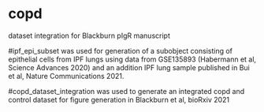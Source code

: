 # copd
dataset integration for Blackburn pIgR manuscript

#ipf_epi_subset was used for generation of a subobject consisting of epithelial cells from IPF lungs using data from GSE135893 (Habermann et al, Science Advances 2020) and an addition IPF lung sample published in Bui et al, Nature Communications 2021. 

#copd_dataset_integration was used to generate an integrated copd and control dataset for figure generation in Blackburn et al, bioRxiv 2021
